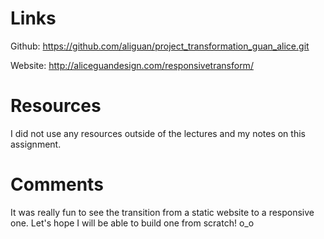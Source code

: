 # Links

Github: https://github.com/aliguan/project_transformation_guan_alice.git

Website: http://aliceguandesign.com/responsivetransform/

# Resources

I did not use any resources outside of the lectures and my notes on this assignment.

# Comments
It was really fun to see the transition from a static website to a responsive one. Let's hope I will be able to build one from scratch! o_o
